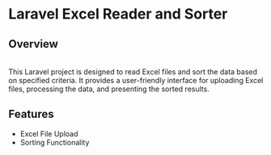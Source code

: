 # <b>Laravel Excel Reader and Sorter</b>
<h2>Overview</h2><br>
This Laravel project is designed to read Excel files and sort the data based on specified criteria. It provides a user-friendly interface for uploading Excel files, processing the data, and presenting the sorted results.
<h2>Features</h2>
<ul>
  <li>Excel File Upload</li>
  <li>Sorting Functionality</li>
</ul>
